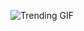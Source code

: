 ![Trending GIF](https://media4.giphy.com/media/v1.Y2lkPThiYjIxNzcydmt5dmZ3b3dwM2UwY3Fxdm51cHRieXQwajhqajlzaHM4dnR4eG4yZyZlcD12MV9naWZzX3NlYXJjaCZjdD1n/xUPGcEliCc7bETyfO8/giphy.gif)
